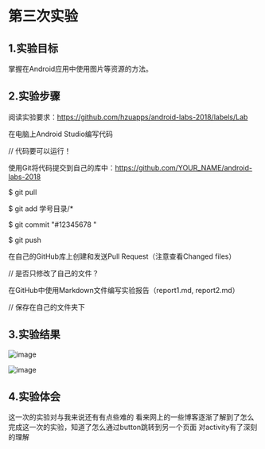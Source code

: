 
# 第三次实验 

## 1.实验目标 

掌握在Android应用中使用图片等资源的方法。 

## 2.实验步骤 

阅读实验要求：https://github.com/hzuapps/android-labs-2018/labels/Lab 

在电脑上Android Studio编写代码 

// 代码要可以运行！ 

使用Git将代码提交到自己的库中：https://github.com/YOUR_NAME/android-labs-2018 

$ git pull 

$ git add 学号目录/* 

$ git commit "#12345678 " 

$ git push 

在自己的GitHub库上创建和发送Pull Request（注意查看Changed files） 

// 是否只修改了自己的文件？ 

在GitHub中使用Markdown文件编写实验报告（report1.md, report2.md） 

// 保存在自己的文件夹下 

## 3.实验结果 

![image](https://github.com/sagezhong/android-labs-2018/blob/master/com1614080901129/app2/%E6%88%AA%E5%9B%BE1.png) 

![image](https://github.com/sagezhong/android-labs-2018/blob/master/com1614080901129/app2/%E6%88%AA%E5%9B%BE2.png) 

## 4.实验体会
 这一次的实验对与我来说还有有点些难的 看来网上的一些博客逐渐了解到了怎么完成这一次的实验，知道了怎么通过button跳转到另一个页面 对activity有了深刻的理解

